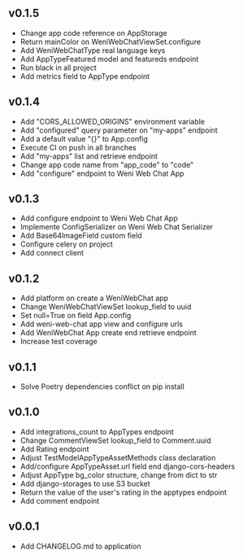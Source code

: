 v0.1.5
----------
 * Change app code reference on AppStorage
 * Return mainColor on WeniWebChatViewSet.configure
 * Add WeniWebChatType real language keys
 * Add AppTypeFeatured model and featureds endpoint
 * Run black in all project
 * Add metrics field to AppType endpoint

v0.1.4
----------
 * Add "CORS_ALLOWED_ORIGINS" environment variable
 * Add "configured" query parameter on "my-apps" endpoint
 * Add a default value "{}" to App.config
 * Execute CI on push in all branches
 * Add "my-apps" list and retrieve endpoint
 * Change app code name from "app_code" to "code"
 * Add "configure" endpoint to Weni Web Chat App

v0.1.3
----------
 * Add configure endpoint to Weni Web Chat App
 * Implemente ConfigSerializer on Weni Web Chat Serializer
 * Add Base64ImageField custom field
 * Configure celery on project
 * Add connect client

v0.1.2
----------
 * Add platform on create a WeniWebChat app
 * Change WeniWebChatViewSet lookup_field to uuid
 * Set null=True on field App.config
 * Add weni-web-chat app view and configure urls
 * Add WeniWebChat App create end retrieve endpoint
 * Increase test coverage

v0.1.1
----------
 * Solve Poetry dependencies conflict on pip install

v0.1.0
----------
 * Add integrations_count to AppTypes endpoint
 * Change CommentViewSet lookup_field to Comment.uuid
 * Add Rating endpoint
 * Adjust TestModelAppTypeAssetMethods class declaration
 * Add/configure AppTypeAsset.url field end django-cors-headers
 * Adjust AppType bg_color structure, change from dict to str
 * Add django-storages to use S3 bucket
 * Return the value of the user's rating in the apptypes endpoint
 * Add comment endpoint

v0.0.1
----------
 * Add CHANGELOG.md to application
